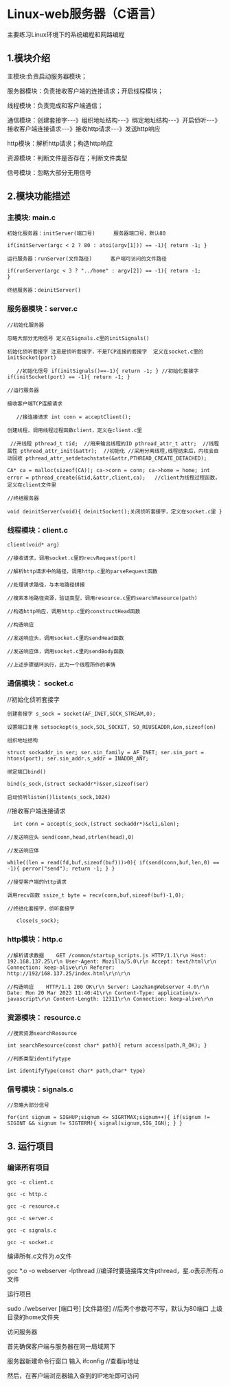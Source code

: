 # Linux-web服务器（C语言）
主要练习Linux环境下的系统编程和网路编程

## 1.模块介绍

主模块:负责启动服务器模块；

服务器模块：负责接收客户端的连接请求；开启线程模块；

线程模块：负责完成和客户端通信；

通信模块：创建套接字---》组织地址结构---》绑定地址结构---》开启侦听---》接收客户端连接请求---》接收http请求---》发送http响应

http模块：解析http请求；构造http响应

资源模块：判断文件是否存在；判断文件类型

信号模块：忽略大部分无用信号



## 2.模块功能描述

### 主模块: main.c

`初始化服务器：initServer(端口号)      服务器端口号，默认80	`

`if(initServer(argc < 2 ? 80 : atoi(argv[1])) == -1){
		return -1;
	}`

`运行服务器：runServer(文件路径)      客户端可访问的文件路径	`

`if(runServer(argc < 3 ? "../home" : argv[2]) == -1){
		return -1;		
	}`

`终结服务器：deinitServer()`

### 服务器模块：server.c

`//初始化服务器 `

`忽略大部分无用信号 定义在Signals.c里的initSignals()`

`初始化侦听套接字 注意是侦听套接字，不是TCP连接的套接字  定义在socket.c里的initSocket(port)`

`	//初始化信号
	if(initSignals()==-1){
		return -1;
	}
	//初始化套接字
	if(initSocket(port) == -1){
		return -1;
	}`

`//运行服务器  `

`接收客户端TCP连接请求`

`	//接连接请求
		int conn = acceptClient();`

`创建线程，调用线程过程函数client，定义在client.c里`

 ` //开线程
     pthread_t tid;  //用来输出线程的ID
     pthread_attr_t attr;  //线程属性
     pthread_attr_init(&attr);  //初始化
     //采用分离线程,线程结束后，内核会自动回收
     pthread_attr_setdetachstate(&attr,PTHREAD_CREATE_DETACHED);` 

`CA* ca = malloc(sizeof(CA));
		ca->conn = conn;
		ca->home = home;
		int error = pthread_create(&tid,&attr,client,ca);	//client为线程过程函数，定义在client文件里`

`//终结服务器`

`void deinitServer(void){
	deinitSocket();关闭侦听套接字，定义在socket.c里
}`



### 线程模块：client.c

`client(void* arg)`

`//接收请求，调用socket.c里的recvRequest(port)`

`//解析http请求中的路径，调用http.c里的parseRequest函数`

`//处理请求路径，与本地路径拼接`

`//搜索本地路径资源，验证类型，调用resource.c里的searchResource(path)`

`//构造http响应，调用http.c里的constructHead函数`

`//构造响应`

`//发送响应头，调用socket.c里的sendHead函数`

`//发送响应体，调用socket.c里的sendBody函数`

`//上述步骤循环执行，此为一个线程所作的事情`

### 通信模块： socket.c

//初始化侦听套接字

`创建套接字 s_sock = socket(AF_INET,SOCK_STREAM,0); `

`设置端口复用 setsockopt(s_sock,SOL_SOCKET, SO_REUSEADDR,&on,sizeof(on)`

`组织地址结构  `

`struct sockaddr_in ser;
	ser.sin_family = AF_INET;
	ser.sin_port = htons(port);
	ser.sin_addr.s_addr = INADDR_ANY;`

`绑定端口bind()`

`bind(s_sock,(struct sockaddr*)&ser,sizeof(ser)`

`启动侦听listen()listen(s_sock,1024)`

//接收客户端连接请求 

`  int conn = accept(s_sock,(struct sockaddr*)&cli,&len);`

`//发送响应头 send(conn,head,strlen(head),0)`

`//发送响应体 	`

`while((len = read(fd,buf,sizeof(buf)))>0){
		if(send(conn,buf,len,0) == -1){
			perror("send");
			return -1;
		}
	}`

`//接受客户端的http请求 `

`调用recv函数 ssize_t byte = recv(conn,buf,sizeof(buf)-1,0); `

`//终结化套接字，侦听套接字`

`	close(s_sock);`

### http模块：http.c

`//解析请求数据	
	GET /common/startup_scripts.js HTTP/1.1\r\n
	Host: 192.168.137.25\r\n
	User-Agent: Mozilla/5.0\r\n
	Accept: text/html\r\n
	Connection: keep-alive\r\n
	Referer: http://192/168.137.25/index.html\r\n\r\n
	`

`//构造响应	  
   HTTP/1.1 200 OK\r\n
   Server: LaozhangWebserver 4.0\r\n
   Date: Mon 20 Mar 2023 11:40:41\r\n
   Content-Type: application/x-javascript\r\n
   Content-Length: 12311\r\n
   Connection: keep-alive\r\n
   	`

### 资源模块： resource.c

`//搜索资源searchResource`

`int searchResource(const char* path){
    return access(path,R_OK);
}`

`//判断类型identifytype`

`int identifyType(const char* path,char* type)`

### 信号模块：signals.c

`//忽略大部分信号    `

 `for(int signum = SIGHUP;signum <= SIGRTMAX;signum++){
        if(signum != SIGINT && signum != SIGTERM){
            signal(signum,SIG_IGN);
        }
    } `

## 3. 运行项目

### 编译所有项目

`gcc -c client.c`

`gcc -c http.c`

`gcc -c resource.c`

`gcc -c server.c`

`gcc -c signals.c`

`gcc -c socket.c`

编译所有.c文件为.o文件

gcc *.o -o webserver -lpthread			//编译时要链接库文件pthread，星.o表示所有.o文件

运行项目

sudo ./webserver [端口号] [文件路径]		//后两个参数可不写，默认为80端口 上级目录的home文件夹

访问服务器

首先确保客户端与服务器在同一局域网下

服务器新建命令行窗口 输入 ifconfig  //查看ip地址

然后，在客户端浏览器输入查到的IP地址即可访问
